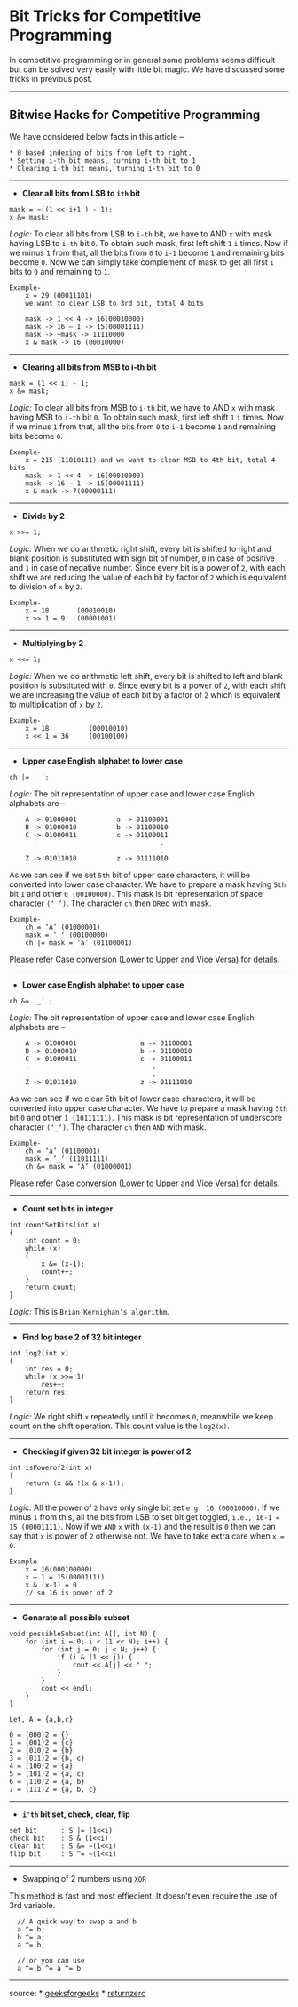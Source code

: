 Bit Tricks for Competitive Programming
======================================

In competitive programming or in general some problems seems difficult but can be solved very easily with little bit magic. We have discussed some tricks in previous post.

----------------

Bitwise Hacks for Competitive Programming
-----------------------------------------

We have considered below facts in this article –

    * 0 based indexing of bits from left to right.
    * Setting i-th bit means, turning i-th bit to 1
    * Clearing i-th bit means, turning i-th bit to 0
    
------------------

* **Clear all bits from LSB to `ith` bit**
```
mask = ~((1 << i+1 ) - 1);
x &= mask;
```
*Logic:* To clear all bits from LSB to `i-th` bit, we have to AND `x` with mask having LSB to `i-th` bit `0`. To obtain such mask, first left shift `1` `i` times. Now if we minus `1` from that, all the bits from `0` to `i-1` become `1` and remaining bits become `0`. Now we can simply take complement of mask to get all first `i` bits to `0` and remaining to `1`.
```
Example-
    x = 29 (00011101)
    we want to clear LSB to 3rd bit, total 4 bits

    mask -> 1 << 4 -> 16(00010000)
    mask -> 16 – 1 -> 15(00001111)
    mask -> ~mask -> 11110000
    x & mask -> 16 (00010000)
```
-----------------

* **Clearing all bits from MSB to i-th bit**
```
mask = (1 << i) - 1;
x &= mask;
```
*Logic:* To clear all bits from MSB to `i-th` bit, we have to AND `x` with mask having MSB to `i-th` bit `0`. To obtain such mask, first left shift `1` `i` times. Now if we minus `1` from that, all the bits from `0` to `i-1` become `1` and remaining bits become `0`.
```
Example-
    x = 215 (11010111) and we want to clear MSB to 4th bit, total 4 bits
    mask -> 1 << 4 -> 16(00010000)
    mask -> 16 – 1 -> 15(00001111)
    x & mask -> 7(00000111)
```
----------------------

* **Divide by 2**
```
x >>= 1;
```
*Logic:* When we do arithmetic right shift, every bit is shifted to right and blank position is substituted with sign bit of number, `0` in case of positive and `1` in case of negative number. Since every bit is a power of `2`, with each shift we are reducing the value of each bit by factor of `2` which is equivalent to division of `x` by `2`.
```
Example-
    x = 18       (00010010)
    x >> 1 = 9   (00001001)
```
------------------

* **Multiplying by 2**
```
x <<= 1;
```
*Logic:* When we do arithmetic left shift, every bit is shifted to left and blank position is substituted with `0`. Since every bit is a power of `2`, with each shift we are increasing the value of each bit by a factor of `2` which is equivalent to multiplication of `x` by `2`.
```
Example-
    x = 18          (00010010)
    x << 1 = 36     (00100100)
```
----------------

* **Upper case English alphabet to lower case**
```
ch |= ' ';
```
*Logic:* The bit representation of upper case and lower case English alphabets are –
```
    A -> 01000001          a -> 01100001
    B -> 01000010          b -> 01100010
    C -> 01000011          c -> 01100011
      .                               .
      .                               .
    Z -> 01011010          z -> 01111010
```
As we can see if we set `5th` bit of upper case characters, it will be converted into lower case character. We have to prepare a mask having `5th` bit `1` and other `0 (00100000)`. This mask is bit representation of space character `(‘ ‘)`. The character `ch` then `OR`ed with mask.
```
Example-
    ch = ‘A’ (01000001)
    mask = ‘ ‘ (00100000)
    ch |= mask = ‘a’ (01100001)
```
Please refer Case conversion (Lower to Upper and Vice Versa) for details.

--------------------------------

* **Lower case English alphabet to upper case**
```
ch &= '_’ ;
```
*Logic:* The bit representation of upper case and lower case English alphabets are –
```
    A -> 01000001                a -> 01100001
    B -> 01000010                b -> 01100010
    C -> 01000011                c -> 01100011
    .                               .
    .                               .
    Z -> 01011010                z -> 01111010
```
As we can see if we clear 5th bit of lower case characters, it will be converted into upper case character. We have to prepare a mask having `5th` bit `0` and other `1 (10111111)`. This mask is bit representation of underscore character `(‘_‘)`. The character `ch` then `AND` with mask.
```
Example-
    ch = ‘a’ (01100001)
    mask = ‘_‘ (11011111)
    ch &= mask = ‘A’ (01000001)
```
Please refer Case conversion (Lower to Upper and Vice Versa) for details.

--------------------

* **Count set bits in integer**
```
int countSetBits(int x) 
{ 
    int count = 0; 
    while (x) 
    { 
        x &= (x-1); 
        count++; 
    } 
    return count; 
} 
```
*Logic:* This is `Brian Kernighan’s algorithm`.

------------------------

* **Find log base 2 of 32 bit integer**
```
int log2(int x) 
{ 
    int res = 0; 
    while (x >>= 1) 
        res++; 
    return res; 
} 
```
*Logic:* We right shift `x` repeatedly until it becomes `0`, meanwhile we keep count on the shift operation. This count value is the `log2(x)`.

-------------------------

* **Checking if given 32 bit integer is power of 2**
```
int isPowerof2(int x) 
{ 
    return (x && !(x & x-1)); 
} 
```
*Logic:* All the power of `2` have only single bit set `e.g. 16 (00010000)`. If we minus `1` from this, all the bits from LSB to set bit get toggled, `i.e., 16-1 = 15 (00001111)`. Now if we `AND` `x` with `(x-1)` and the result is `0` then we can say that `x` is power of `2` otherwise not. We have to take extra care when `x = 0`.
```
Example
    x = 16(000100000)
    x – 1 = 15(00001111)
    x & (x-1) = 0
    // so 16 is power of 2
```
--------------------------

* **Genarate all possible subset**
```
void possibleSubset(int A[], int N) {
    for (int i = 0; i < (1 << N); i++) {
        for (int j = 0; j < N; j++) {
            if (i & (1 << j)) {
                cout << A[j] << " ";
            }
        }
        cout << endl;
    }
}
```
```
Let, A = {a,b,c}

0 = (000)2 = {}
1 = (001)2 = {c}
2 = (010)2 = {b}
3 = (011)2 = {b, c}
4 = (100)2 = {a}
5 = (101)2 = {a, c}
6 = (110)2 = {a, b}
7 = (111)2 = {a, b, c}
```
------------------------------

* **`i'th` bit set, check, clear, flip**
```
set bit      : S |= (1<<i)
check bit    : S & (1<<i)
clear bit    : S &= ~(1<<i)
flip bit     : S ^= ~(1<<i)
```
----------------------------

* Swapping of 2 numbers using `XOR`

This method is fast and most effiecient. It doesn’t even require the use of 3rd variable.
```
  // A quick way to swap a and b 
  a ^= b; 
  b ^= a; 
  a ^= b;
  
  // or you can use
  a ^= b ^= a ^= b
```

----------------------------

source: * [geeksforgeeks](https://www.geeksforgeeks.org/bit-tricks-competitive-programming) * [returnzero](https://returnzerooo.wordpress.com/2016/06/30/বিটের-মজা-মজার-বিট)
